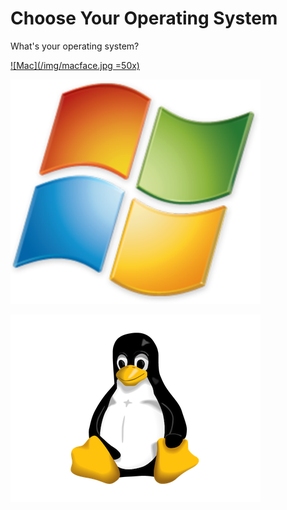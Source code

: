 # Choose Your Operating System

What's your operating system?

[![Mac](/img/macface.jpg =50x)](/mac.html)

[![Windows](/img/windows.png)](windows.html)

[![Linux](/img/tux-trans.png)](linux.html)
